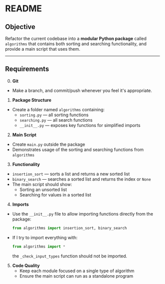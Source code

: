 # README

## Objective
Refactor the current codebase into a **modular Python package** called `algorithms` that contains both sorting and searching functionality, and provide a main script that uses them.

---

## Requirements

0. **Git**
- Make a branch, and commit/push whenever you feel it's appropriate.

1. **Package Structure**
- Create a folder named `algorithms` containing:
    - `sorting.py` — all sorting functions
    - `searching.py` — all search functions
    - `__init__.py` — exposes key functions for simplified imports

2. **Main Script**
- Create `main.py` outside the package
- Demonstrates usage of the sorting and searching functions from `algorithms`

3. **Functionality**
- `insertion_sort` — sorts a list and returns a new sorted list
- `binary_search` — searches a sorted list and returns the index or `None`
- The main script should show:
    - Sorting an unsorted list
    - Searching for values in a sorted list

4. **Imports**
- Use the `__init__.py` file to allow importing functions directly from the package:
    ```python
    from algorithms import insertion_sort, binary_search
    ```
- If I try to import everything with:
    ```python
    from algorithms import *
    ```
    the `_check_input_types` function should not be imported.

5. **Code Quality**
    - Keep each module focused on a single type of algorithm
    - Ensure the main script can run as a standalone program
